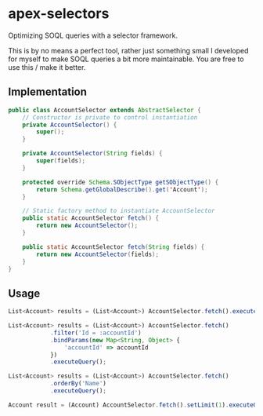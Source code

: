 # apex-selectors
Optimizing SOQL queries with a selector framework.

This is by no means a perfect tool, rather just something small I developed for myself to make SOQL queries a bit more maintainable. You are free to use this / make it better.


## Implementation

```java
public class AccountSelector extends AbstractSelector {
    // Constructor is private to control instantiation
    private AccountSelector() {
        super();
    }

    private AccountSelector(String fields) {
        super(fields);
    }

    protected override Schema.SObjectType getSObjectType() {
        return Schema.getGlobalDescribe().get('Account');
    }

    // Static factory method to instantiate AccountSelector
    public static AccountSelector fetch() {
        return new AccountSelector();
    }

    public static AccountSelector fetch(String fields) {
        return new AccountSelector(fields);
    }
}

```

## Usage

```javascript
List<Account> results = (List<Account>) AccountSelector.fetch().executeQuery();

List<Account> results = (List<Account>) AccountSelector.fetch()
            .filter('Id = :accountId')
            .bindParams(new Map<String, Object> {
                'accountId' => accountId
            })
            .executeQuery();

List<Account> results = (List<Account>) AccountSelector.fetch()
            .orderBy('Name')
            .executeQuery();

Account result = (Account) AccountSelector.fetch().setLimit(1).executeQuery();

```

